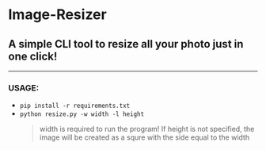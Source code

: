 # Image-Resizer

## A simple CLI tool to resize all your photo just in one click!

---

### USAGE:

- `pip install -r requirements.txt`
- `python resize.py -w width -l height`
  > width is required to run the program! If height is not specified, the image will be created as a squre with the side equal to the width
